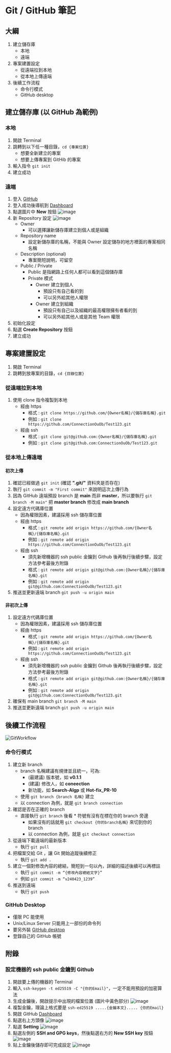 # Git / GitHub 筆記
## 大綱
1. 建立儲存庫
    - 本地
    - 遠端
2. 專案建置設定
    - 從遠端拉到本地
    - 從本地上傳遠端
3. 後續工作流程
    - 命令行模式
    - GitHub desktop



## 建立儲存庫 (以 GitHub 為範例)
### 本地
1. 開啟 Terminal
2. 跳轉到以下任一種目錄，```cd {專案位置}```
    - 想要全新建立的專案
    - 想要上傳專案到 GitHib 的專案
3. 輸入指令 ```git init```
4. 建立成功


###  遠端
1. 登入 [GitHub](https://github.com/login)
2. 登入成功後導航到 [Dashboard](https://github.com/)
3. 點選圖片中 **New** 按鈕
![image](https://github.com/ConnectionOuOb/Share-Notebook/assets/69660530/a6d409b7-eaa8-4fb2-90b2-50659cb0cf9a)
4. 新 Repository 設定
![image](https://github.com/ConnectionOuOb/Share-Notebook/assets/69660530/ea2b275b-c898-48bb-933f-98fc2c8055b7)
    - Owner
        - 可以選擇讓新儲存庫建立到個人或是組織
    - Repository name
        - 設定新儲存庫的名稱，不能與 Owner 設定儲存的地方裡面的專案相同名稱
    - Description (optional)
        - 專案簡短說明，可留空
    - Public / Private
        - Public 是指網路上任何人都可以看到這個儲存庫
        - Private 模式
            - Owner 建立到個人
                - 預設只有自己看的到
                - 可以另外給其他人權限
            - Owner 建立到組織
                - 預設只有自己以及組織的最高權限擁有者看的到
                - 可以另外給其他人或是其他 Team 權限
5. 初始化設定
6. 點選 **Create Repository** 按鈕
7. 建立成功



## 專案建置設定
1. 開啟 Terminal
2. 跳轉到放專案的目錄，```cd {目錄位置}```

### 從遠端拉到本地
1. 使用 clone 指令複製到本地
    - 經由 https
        - 格式 : ```git clone https://github.com/{Owner名稱}/{儲存庫名稱}.git```
        - 例如 : ```git clone https://github.com/ConnectionOuOb/Test123.git```
    - 經由 ssh
        - 格式 : ```git clone git@github.com:{Owner名稱}/{儲存庫名稱}.git```
        - 例如 : ```git clone git@github.com:ConnectionOuOb/Test123.git```

### 從本地上傳遠端
#### 初次上傳
1. 確認已經做過 ```git init``` (確認 **".git/"** 資料夾是否存在)
2. 執行 ```git commit -m "First commit"``` 來說明這次上傳行為
3. 因為 GitHub 遠端預設 branch 是 **main** 而非 **master**，所以要執行 ```git branch -M main"``` 把 **master branch** 修改成 **main branch**
4. 設定遠方代碼庫位置
    - 因為權限因素，建議採用 ssh 儲存庫位置
    - 經由 https
        - 格式 : ```git remote add origin https://github.com/{Owner名稱}/{儲存庫名稱}.git```
        - 例如 : ```git remote add origin https://github.com/ConnectionOuOb/Test123.git```
    - 經由 ssh
        - 須先新增機器的 ssh public 金鑰到 Github 後再執行後續步驟，設定方法參考最後方附錄
        - 格式 : ```git remote add origin git@github.com:{Owner名稱}/{儲存庫名稱}.git```
        - 例如 : ```git remote add origin git@github.com:ConnectionOuOb/Test123.git```
5. 推送並更新遠端 branch ```git push -u origin main```

#### 非初次上傳
1. 設定遠方代碼庫位置
    - 因為權限因素，建議採用 ssh 儲存庫位置
    - 經由 https
        - 格式 : ```git remote add origin https://github.com/{Owner名稱}/{儲存庫名稱}.git```
        - 例如 : ```git remote add origin https://github.com/ConnectionOuOb/Test123.git```
    - 經由 ssh
        - 須先新增機器的 ssh public 金鑰到 Github 後再執行後續步驟，設定方法參考最後方附錄
        - 格式 : ```git remote add origin git@github.com:{Owner名稱}/{儲存庫名稱}.git```
        - 例如 : ```git remote add origin git@github.com:ConnectionOuOb/Test123.git```
2. 確保有 main branch ```git branch -M main```
3. 推送並更新遠端 branch ```git push -u origin main```



## 後續工作流程
![GitWorkflow](https://github.com/ConnectionOuOb/Share-Notebook/assets/69660530/19d5d9a4-f397-4744-918b-ced9a47f486d)
### 命令行模式
1. 建立新 branch
    - branch 名稱建議有規律並且統一，可為:
        - (最建議) 版本號，如 **v0.1.1**
        - (建議) 修改人，如 **coneection**
        - 新功能，如 **Search-Algp** 或 **Hot-fix_PR-10**
    - 使用 ```git branch {branch 名稱}``` 建立
    - 以 connection 為例，就是 ```git branch connection```
2. 確認是否在正確的 branch
    - 直接執行 ```git branch``` 後看 * 符號有沒有在標在你的 branch 旁邊
        - 如果沒有的話就用 ```git checkout {你的branch名稱}``` 來切到你的 branch
        - 以 connection 為例，就是 ```git checkout connection```
3. 從遠端下載遠端的最新版本
    - 執行 ```git pull```
4. 把檔案交給 Git ，讓 Git 開始追蹤後續修正
    - 執行 ```git add .```
5. 建立一個對修改內容的總結，簡短到一句以內，詳細的描述後續可以再標註
    - 執行 ```git commit -m “{修改內容總結文字}”```
    - 例如 ```git commit -m “v240423_1239”```
6. 推送到遠端
    - 執行 ```git push```


### GitHub Desktop
- 僅限 PC 能使用
- Unix/Linux Server 只能用上一部份的命令列
- 要另外裝 [GitHub desktop](https://desktop.github.com/)
- 登錄自己的 GitHub 帳號



## 附錄
### 設定機器的 ssh public 金鑰到 Github
1. 開啟要上傳的機器的 Terminal
2. 輸入 ```ssh-keygen -t ed25519 -C "{你的Email}"```，一定不能用預設的加密算法
3. 生成金鑰後，開啟提示中出現的檔案位置 (圖片中黃色部分)
![image](https://github.com/ConnectionOuOb/Share-Notebook/assets/69660530/2f2da0f0-233a-41b3-86e7-102d2937c23a)
4. 複製金鑰，理論上格式要是 ```ssh-ed25519 .....{金鑰本文}..... {你的Email}```
5. 開啟 GitHub [Dashboard](https://github.com/)
6. 點選右上方頭像
![image](https://github.com/ConnectionOuOb/Share-Notebook/assets/69660530/15ca5ff0-927f-488d-8fab-67b66f047caf)
7. 點選 **Setting**
![image](https://github.com/ConnectionOuOb/Share-Notebook/assets/69660530/dd78b56f-b6cf-4261-85d1-ee3b689d363b)
8. 點選左側的 **SSH and GPG keys**，然後點選右方的 **New SSH key** 按鈕
![image](https://github.com/ConnectionOuOb/Share-Notebook/assets/69660530/a27bf0b1-7afb-420f-9b60-e2c2b45b6cd0)
9. 貼上金鑰後儲存即可完成設定
![image](https://github.com/ConnectionOuOb/Share-Notebook/assets/69660530/801c9be0-8cb7-401c-8cfb-99c0a4a7dec1)

